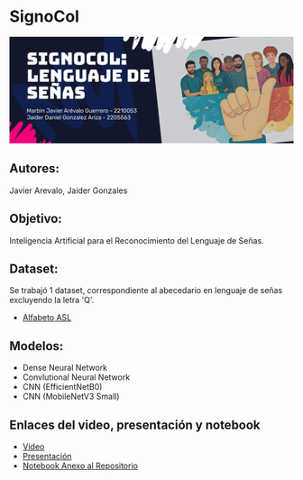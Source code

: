 # **SignoCol**
![](Banner.png)
## Autores: 
Javier Arevalo, Jaider Gonzales
## Objetivo: 
Inteligencia Artificial para el Reconocimiento del Lenguaje de Señas.
## Dataset: 
Se trabajó 1 dataset, correspondiente al abecedario en lenguaje de señas excluyendo la letra 'Q'.
- [Alfabeto ASL](https://huggingface.co/datasets/Marxulia/asl_sign_languages_alphabets_v03)
## Modelos: 
- Dense Neural Network
- Convlutional Neural Network
- CNN (EfficientNetB0)
- CNN (MobileNetV3 Small)
## Enlaces del video, presentación y notebook
- [Video]()
- [Presentación](https://www.canva.com/design/DAGTBJBoM14/cpO-8Rf2wwn-yTNmW1aXTA/edit?utm_content=DAGTBJBoM14&utm_campaign=designshare&utm_medium=link2&utm_source=sharebutton)
- [Notebook Anexo al Repositorio](IA2.ipynb)
